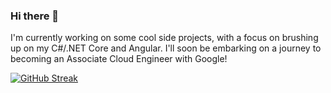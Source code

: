 ### Hi there 👋
I'm currently working on some cool side projects, with a focus on brushing up on my C#/.NET Core and Angular. I'll soon be embarking on a journey to becoming an Associate Cloud Engineer with Google!

[![GitHub Streak](http://github-readme-streak-stats.herokuapp.com?user=mikehudson19&theme=dark&background=000000)](https://git.io/streak-stats)

<!--
**mikehudson19/mikehudson19** is a ✨ _special_ ✨ repository because its `README.md` (this file) appears on your GitHub profile.

Here are some ideas to get you started:

# I’m currently working on come cool side projects.
- 🌱 I’m currently learning ...
- 👯 I’m looking to collaborate on ...
- 🤔 I’m looking for help with ...
- 💬 Ask me about ...
- 📫 How to reach me: ...
- 😄 Pronouns: ...
- ⚡ Fun fact: ...
-->

